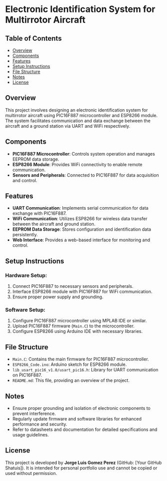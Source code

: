 # Electronic Identification System for Multirrotor Aircraft

## Table of Contents

- [Overview](#overview)
- [Components](#components)
- [Features](#features)
- [Setup Instructions](#setup-instructions)
- [File Structure](#file-structure)
- [Notes](#notes)
- [License](#license)

## Overview

This project involves designing an electronic identification system for multirrotor aircraft using PIC16F887 microcontroller and ESP8266 module. The system facilitates communication and data exchange between the aircraft and a ground station via UART and WiFi respectively.

## Components

- **PIC16F887 Microcontroller**: Controls system operation and manages EEPROM data storage.
- **ESP8266 Module**: Provides WiFi connectivity to enable remote communication.
- **Sensors and Peripherals**: Connected to PIC16F887 for data acquisition and control.

## Features

- **UART Communication**: Implements serial communication for data exchange with PIC16F887.
- **WiFi Communication**: Utilizes ESP8266 for wireless data transfer between the aircraft and ground station.
- **EEPROM Data Storage**: Stores configuration and identification data persistently.
- **Web Interface**: Provides a web-based interface for monitoring and control.

## Setup Instructions

### Hardware Setup:

1. Connect PIC16F887 to necessary sensors and peripherals.
2. Interface ESP8266 module with PIC16F887 for WiFi communication.
3. Ensure proper power supply and grounding.

### Software Setup:

1. Configure PIC16F887 microcontroller using MPLAB IDE or similar.
2. Upload PIC16F887 firmware (`Main.C`) to the microcontroller.
3. Configure ESP8266 using Arduino IDE with necessary libraries.

## File Structure

- `Main.C`: Contains the main firmware for PIC16F887 microcontroller.
- `ESP8266_Code.ino`: Arduino sketch for ESP8266 module.
- `lib_usart_pic16_v1.0/usart_pic16.h`: Library for UART communication on PIC16F887.
- `README.md`: This file, providing an overview of the project.

## Notes

- Ensure proper grounding and isolation of electronic components to prevent interference.
- Regularly update firmware and software libraries for enhanced performance and security.
- Refer to datasheets and documentation for detailed specifications and usage guidelines.

## License

This project is developed by **Jorge Luis Gomez Perez** (GitHub: [Your GitHub Shatuis]). It is intended for personal portfolio use and cannot be copied or used without permission.